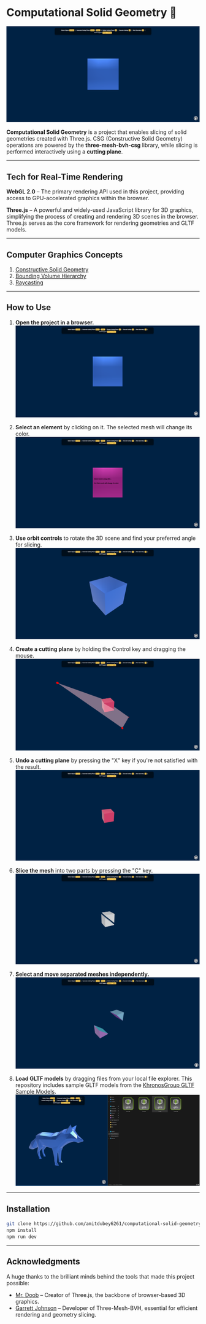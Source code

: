 # Computational Solid Geometry 🚀

![Home Screen](./public/Doc/homeScreen.png)

**Computational Solid Geometry** is a project that enables slicing of solid geometries created with Three.js. CSG (Constructive Solid Geometry) operations are powered by the **three-mesh-bvh-csg** library, while slicing is performed interactively using a **cutting plane**.

---

## Tech for Real-Time Rendering

**WebGL 2.0** – The primary rendering API used in this project, providing access to GPU-accelerated graphics within the browser.

**Three.js** – A powerful and widely-used JavaScript library for 3D graphics, simplifying the process of creating and rendering 3D scenes in the browser. Three.js serves as the core framework for rendering geometries and GLTF models.

---

## Computer Graphics Concepts

1. [Constructive Solid Geometry](https://en.wikipedia.org/wiki/Constructive_solid_geometry)  
2. [Bounding Volume Hierarchy](https://en.wikipedia.org/wiki/Bounding_volume_hierarchy)  
3. [Raycasting](https://github.com/gkjohnson/three-mesh-bvh)  

---

## How to Use

1. **Open the project in a browser.**  
   ![Home Screen](./public/Doc/homeScreen.png)

2. **Select an element** by clicking on it. The selected mesh will change its color.  
   ![Select Mesh](./public/Doc/selectMesh.png)

3. **Use orbit controls** to rotate the 3D scene and find your preferred angle for slicing.  
   ![Orbit Controls](./public/Doc/homeScreenOrbit.png)

4. **Create a cutting plane** by holding the Control key and dragging the mouse.  
   ![Cutting Plane](./public/Doc/CuttingPlane.png)

5. **Undo a cutting plane** by pressing the "X" key if you're not satisfied with the result.  
   ![Undo Cutting Plane](./public/Doc/undoCuttingPlane.png)

6. **Slice the mesh** into two parts by pressing the "C" key.  
   ![Cutting](./public/Doc/separatedMesh.png)

7. **Select and move separated meshes independently.**  
   ![Move Separated Mesh](./public/Doc/moveSeparetdMesh.png)

8. **Load GLTF models** by dragging files from your local file explorer. This repository includes sample GLTF models from the [KhronosGroup GLTF Sample Models](https://github.com/KhronosGroup/glTF-Sample-Models/tree/main/2.0).  
   ![Load GLTF](./public/Doc/loadGLTFModel.png)

---

## Installation

```bash
git clone https://github.com/amitdubey6261/computational-solid-geometry
npm install
npm run dev
```

---

## Acknowledgments

A huge thanks to the brilliant minds behind the tools that made this project possible:

- [Mr. Doob](https://x.com/mrdoob?lang=en) – Creator of Three.js, the backbone of browser-based 3D graphics.  
- [Garrett Johnson](https://x.com/garrettkjohnson?lang=en) – Developer of Three-Mesh-BVH, essential for efficient rendering and geometry slicing.

